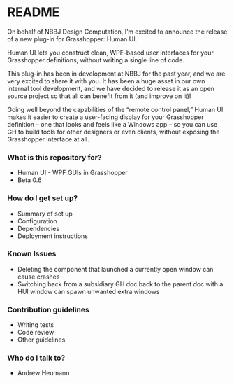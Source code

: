 # README #

On behalf of NBBJ Design Computation, I’m excited to announce the release of a new plug-in for Grasshopper: Human UI. 

Human UI lets you construct clean, WPF-based user interfaces for your Grasshopper definitions, without writing a single line of code.

This plug-in has been in development at NBBJ for the past year, and we are very excited to share it with you. It has been a huge asset in our own internal tool development, and we have decided to release it as an open source project so that all can benefit from it (and improve on it)!

Going well beyond the capabilities of the “remote control panel,” Human UI makes it easier to create a user-facing display for your Grasshopper definition – one that looks and feels like a Windows app – so you can use GH to build tools for other designers or even clients, without exposing the Grasshopper interface at all.

### What is this repository for? ###

* Human UI - WPF GUIs in Grasshopper
* Beta 0.6

### How do I get set up? ###

* Summary of set up
* Configuration
* Dependencies
* Deployment instructions

### Known Issues ###
* Deleting the component that launched a currently open window can cause crashes
* Switching back from a subsidiary GH doc back to the parent doc with a HUI window can spawn unwanted extra windows

### Contribution guidelines ###

* Writing tests
* Code review
* Other guidelines

### Who do I talk to? ###

* Andrew Heumann